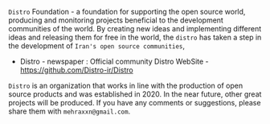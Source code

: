 ``Distro`` Foundation - a foundation for supporting the open source world, producing and monitoring projects beneficial to the development communities of the world. By creating new ideas and implementing different ideas and releasing them for free in the world, the ``distro`` has taken a step in the development of ``Iran's open source communities``, 

-  Distro - newspaper : Official community Distro WebSite - https://github.com/Distro-ir/Distro

``Distro‍‍`` is an organization that works in line with the production of open source products and was established in 2020. In the near future, other great projects will be produced. If you have any comments or suggestions, please share them with ``mehraxxn@gmail.com``.
